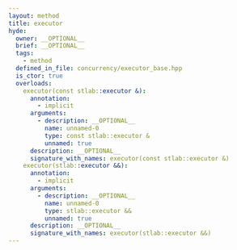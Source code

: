```yaml
---
layout: method
title: executor
hyde:
  owner: __OPTIONAL__
  brief: __OPTIONAL__
  tags:
    - method
  defined_in_file: concurrency/executor_base.hpp
  is_ctor: true
  overloads:
    executor(const stlab::executor &):
      annotation:
        - implicit
      arguments:
        - description: __OPTIONAL__
          name: unnamed-0
          type: const stlab::executor &
          unnamed: true
      description: __OPTIONAL__
      signature_with_names: executor(const stlab::executor &)
    executor(stlab::executor &&):
      annotation:
        - implicit
      arguments:
        - description: __OPTIONAL__
          name: unnamed-0
          type: stlab::executor &&
          unnamed: true
      description: __OPTIONAL__
      signature_with_names: executor(stlab::executor &&)
---
```

